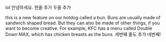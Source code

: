 lol 안녕하세요.
한줄 추가
두줄 추가
<!-- feature/bun -->
this is a new feature on our hotdog called a bun.
Buns are usually made of sandwich shaped bread.
But they can also be made of other things, if you want to become creative.
For example, KFC has a menu called Double Down MAX, which has chicken breasts as the buns.
세번째 줄도 추가
네번째!